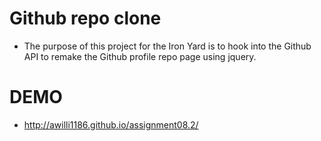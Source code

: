 # Github repo clone

- The purpose of this project for the Iron Yard is to hook into the Github API
  to remake the Github profile repo page using jquery.

# DEMO
 - http://awilli1186.github.io/assignment08.2/
